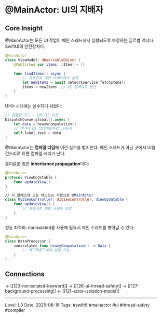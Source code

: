 # @MainActor: UI의 지배자

## Core Insight
@MainActor는 모든 UI 작업이 메인 스레드에서 실행되도록 보장하는 글로벌 액터다. SwiftUI의 안전장치다.

```swift
@MainActor
class ViewModel: ObservableObject {
    @Published var items: [Item] = []
    
    func loadItems() async {
        // 자동으로 메인 스레드에서 실행
        let newItems = await networkService.fetchItems()
        items = newItems  // UI 업데이트 안전
    }
}
```

UIKit 시대에는 실수하기 쉬웠다:
```swift
// 위험한 코드 - iOS 15 이전
DispatchQueue.global().async {
    let data = heavyComputation()
    // 여기서 UI 업데이트하면 크래시!
    self.label.text = data  
}
```

@MainActor는 **컴파일 타임**에 이런 실수를 방지한다. 메인 스레드가 아닌 곳에서 UI를 건드리려 하면 컴파일 에러가 난다.

흥미로운 점은 **inheritance propagation**이다:
```swift
@MainActor
protocol ViewUpdatable {
    func updateView()
}

// 이 클래스의 모든 메소드는 자동으로 @MainActor
class MyViewController: UIViewController, ViewUpdatable {
    func updateView() {
        // 자동으로 메인 스레드 보장
    }
}
```

성능 최적화: nonisolated를 사용해 필요시 메인 스레드를 벗어날 수 있다:
```swift
@MainActor
class DataProcessor {
    nonisolated func heavyComputation() -> Data {
        // 백그라운드에서 실행 가능
    }
}
```

## Connections
→ [[123-nonisolated-keyword]]
→ [[126-ui-thread-safety]]
→ [[127-background-processing]]
← [[121-actor-isolation-model]]

---
Level: L3
Date: 2025-08-16
Tags: #swift6 #mainactor #ui #thread-safety #compiler
